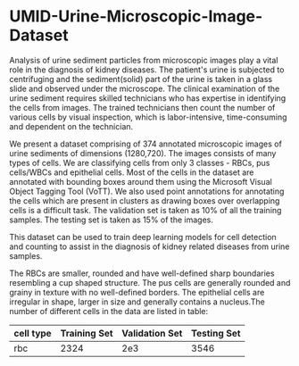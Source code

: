 # UMID-Urine-Microscopic-Image-Dataset

Analysis of urine sediment particles from microscopic images play a vital role in the diagnosis of kidney diseases. The patient's urine is subjected to centrifuging and the sediment(solid) part of the urine is taken in a glass slide and observed under the microscope. The clinical examination of the urine sediment requires skilled technicians who has expertise in identifying the cells from images. The trained technicians then count the number of various cells by visual inspection, which is labor-intensive, time-consuming and dependent on the technician.

We present a dataset comprising of 374 annotated microscopic images of urine sediments of dimensions (1280,720). The images consists of many types of cells. We are classifying cells from only 3 classes - RBCs, pus cells/WBCs and epithelial cells. Most of the cells in the dataset are annotated with bounding boxes around them using the Microsoft Visual Object Tagging Tool (VoTT). We also used point annotations for annotating the cells which are present in clusters as drawing boxes over overlapping cells is a difficult task. The validation set is taken as 10% of all the training samples. The testing set is taken as 15% of the images.  

This dataset can be used to train deep learning models for cell detection and counting to assist in the diagnosis of kidney related diseases from urine samples. 

The RBCs are smaller, rounded and have well-defined sharp boundaries resembling a cup shaped structure. The pus cells are generally rounded and grainy in texture with no well-defined borders. The epithelial cells are irregular in shape, larger in size and generally contains a nucleus.The number of different cells in the data are listed in table:

| cell type | Training Set | Validation Set | Testing Set |
| --------- | ------------ | -------------- | ----------- |
| rbc | 2324 | 2e3 | 3546 |
